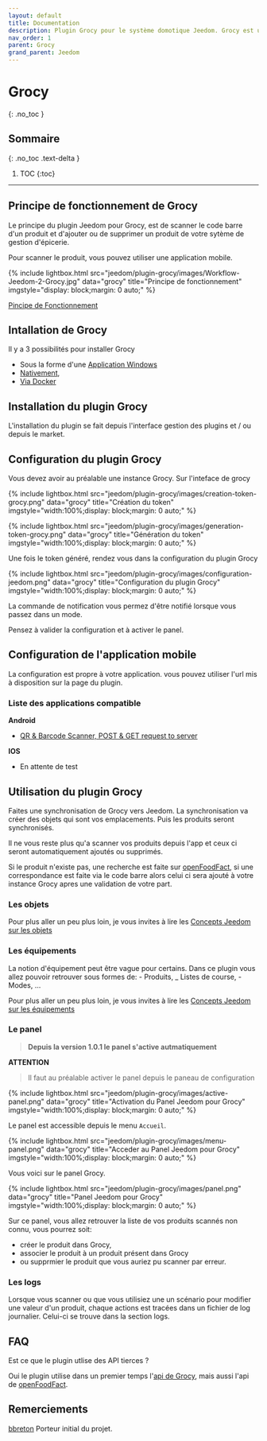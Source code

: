 ```yaml
---
layout: default
title: Documentation
description: Plugin Grocy pour le système domotique Jeedom. Grocy est un ERP permettant la gestion de stock de vos aliments et de vos tâches ménagères. Le système Grocy est open source est auto-hébergé. 
nav_order: 1
parent: Grocy
grand_parent: Jeedom
---
```


# Grocy
{: .no_toc }

## Sommaire
{: .no_toc .text-delta }

1. TOC
{:toc}

---

## Principe de fonctionnement de Grocy

Le principe du plugin Jeedom pour Grocy, est de scanner le code barre d'un produit et d'ajouter ou de supprimer un produit de votre sytème de gestion d'épicerie. 

Pour scanner le produit, vous pouvez utiliser une application mobile.

{% include lightbox.html src="jeedom/plugin-grocy/images/Workflow-Jeedom-2-Grocy.jpg" data="grocy" title="Principe de fonctionnement" imgstyle="display: block;margin: 0 auto;" %}

[Pincipe de Fonctionnement](https://docs.google.com/drawings/d/1g8rvMz-nGeV2KoqWBMqqui6cWDNtPPV5vTQCnpPCyx0/edit?usp=sharing)

## Intallation de Grocy

Il y a 3 possibilités pour installer Grocy

- Sous la forme d'une [Application Windows](https://github.com/grocy/grocy-docker#grocy-on-docker)
- [Nativement](https://github.com/grocy/grocy#how-to-install),
- [Via Docker](https://github.com/grocy/grocy-docker#grocy-on-docker)

## Installation du plugin Grocy

L'installation du plugin se fait depuis l'interface gestion des plugins et / ou depuis le market.

## Configuration du plugin Grocy

Vous devez avoir au préalable une instance Grocy. Sur l'inteface de grocy 

{% include lightbox.html src="jeedom/plugin-grocy/images/creation-token-grocy.png" data="grocy" title="Création du token" imgstyle="width:100%;display: block;margin: 0 auto;" %}

{% include lightbox.html src="jeedom/plugin-grocy/images/generation-token-grocy.png" data="grocy" title="Génération du token" imgstyle="width:100%;display: block;margin: 0 auto;" %}

Une fois le token généré, rendez vous dans la configuration du plugin Grocy

{% include lightbox.html src="jeedom/plugin-grocy/images/configuration-jeedom.png" data="grocy" title="Configuration du plugin Grocy" imgstyle="width:100%;display: block;margin: 0 auto;" %}

La commande de notification vous permez d'être notifié lorsque vous passez dans un mode. 

Pensez à valider la configuration et à activer le panel.

## Configuration de l'application mobile

La configuration est propre à votre application. vous pouvez utiliser l'url mis à disposition sur la page du plugin.

### Liste des applications compatible

**Android**
- [QR & Barcode Scanner, POST & GET request to server](https://play.google.com/store/apps/details?id=com.scanner.kataykin.icamesscaner.free&hl=fr)

**IOS**
- En attente de test

## Utilisation du plugin Grocy

Faites une synchronisation de Grocy vers Jeedom. La synchronisation va créer des objets qui sont vos emplacements. Puis les produits seront synchronisés.

Il ne vous reste plus qu'a scanner vos produits depuis l'app et ceux ci seront automatiquement ajoutés ou supprimés.

Si le produit n'existe pas, une recherche est faite sur [openFoodFact](https://fr.openfoodfacts.org/), si une correspondance est faite via le code barre alors celui ci sera ajouté à votre instance Grocy apres une validation de votre part.

### Les objets

Pour plus aller un peu plus loin, je vous invites à lire les [Concepts Jeedom sur les objets](https://doc.jeedom.com/fr_FR/concept/#tocAnchor-2)

### Les équipements
La notion d'équipement peut être vague pour certains.
Dans ce plugin vous allez pouvoir retrouver sous formes de:
    - Produits,
    _ Listes de course,
    - Modes,
    ...

Pour plus aller un peu plus loin, je vous invites à lire les [Concepts Jeedom sur les équipements](https://doc.jeedom.com/fr_FR/concept/#tocAnchor-3)

### Le panel

> **Depuis la version 1.0.1 le panel s'active autmatiquement**

**ATTENTION**
> Il faut au préalable activer le panel depuis le paneau de configuration

{% include lightbox.html src="jeedom/plugin-grocy/images/active-panel.png" data="grocy" title="Activation du Panel Jeedom pour Grocy" imgstyle="width:100%;display: block;margin: 0 auto;" %}

Le panel est accessible depuis le menu `Accueil`.

{% include lightbox.html src="jeedom/plugin-grocy/images/menu-panel.png" data="grocy" title="Acceder au Panel Jeedom pour Grocy" imgstyle="width:100%;display: block;margin: 0 auto;" %}

Vous voici sur le panel Grocy.

{% include lightbox.html src="jeedom/plugin-grocy/images/panel.png" data="grocy" title="Panel Jeedom pour Grocy" imgstyle="width:100%;display: block;margin: 0 auto;" %}

Sur ce panel, vous allez retrouver la liste de vos produits scannés non connu, vous pourrez soit:
- créer le produit dans Grocy, 
- associer le produit à un produit présent dans Grocy
- ou supprmier le produit que vous auriez pu scanner par erreur.

### Les logs

Lorsque vous scanner ou que vous utilisiez une un scénario pour modifier une valeur d'un produit, chaque actions est tracées dans un fichier de log journalier. Celui-ci se trouve dans la section logs.

## FAQ

Est ce que le plugin utlise des API tierces ?

Oui le plugin utilise dans un premier temps l'[api de Grocy](https://en.demo.grocy.info/api), mais aussi l'api de [openFoodFact](https://fr.openfoodfacts.org/).

## Remerciements

[bbreton](https://community.jeedom.com/u/bbreton/summary) Porteur initial du projet.